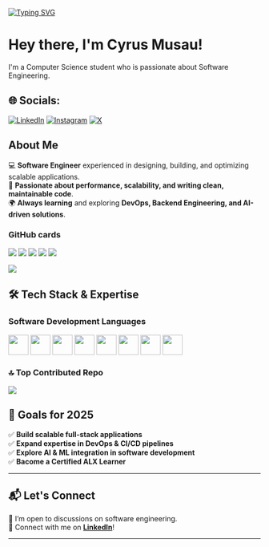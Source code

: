 [![Typing SVG](https://readme-typing-svg.herokuapp.com?font=Fira+Code&pause=1000&color=656BF7&random=false&width=435&lines=Full-Stack+Developer;Back-end+Software+Engineer;Front-end+Software+Engineer;Computer+Science+Student;DevOps+Enthusiast)](https://git.io/typing-svg)

# Hey there, I'm Cyrus Musau! 

I'm a Computer Science student who is passionate about Software Engineering.

## 🌐 Socials:
[![LinkedIn](https://img.shields.io/badge/LinkedIn-%230077B5.svg?style=for-the-badge&logo=LinkedIn&logoColor=white)](https://www.linkedin.com/in/cyrus-musau/)
[![Instagram](https://img.shields.io/badge/Instagram-%23E4405F.svg?style=for-the-badge&logo=Instagram&logoColor=white)](https://www.instagram.com/cyr.us._?igsh=ZGUzMzM3NWJiOQ==)
[![X](https://img.shields.io/badge/X-%23000000.svg?style=for-the-badge&logo=Twitter&logoColor=white)](https://twitter.com/your_username)



## About Me
💻 **Software Engineer** experienced in designing, building, and optimizing scalable applications.  
🚀 **Passionate about performance, scalability, and writing clean, maintainable code**.  
🌍 **Always learning** and exploring **DevOps, Backend Engineering, and AI-driven solutions**.

### GitHub cards
![](http://github-profile-summary-cards.vercel.app/api/cards/profile-details?username=Musau-Cyrus&theme=tokyonight&)
![](http://github-profile-summary-cards.vercel.app/api/cards/stats?username=Musau-Cyrus&theme=tokyonight&)
![](http://github-profile-summary-cards.vercel.app/api/cards/repos-per-language?username=Musau-Cyrus&theme=tokyonight)
![](http://github-profile-summary-cards.vercel.app/api/cards/most-commit-language?username=Musau-Cyrus&theme=tokyonight)
![](http://github-profile-summary-cards.vercel.app/api/cards/productive-time?username=Musau-Cyrus&theme=tokyonight&)

![](https://nirzak-streak-stats.vercel.app/?user=Musau-Cyrus&theme=tokyonight&hide_border=false)

## 🛠 Tech Stack & Expertise  

### **Software Development Languages**

[<img src="https://upload.wikimedia.org/wikipedia/en/3/30/Java_programming_language_logo.svg" height="40">](https://www.java.com/)
[<img src="https://upload.wikimedia.org/wikipedia/commons/c/c3/Python-logo-notext.svg" height="40">](https://www.python.org/)
[<img src="https://upload.wikimedia.org/wikipedia/commons/1/18/ISO_C%2B%2B_Logo.svg" height="40">](https://www.cplusplus.com/)
[<img src="https://upload.wikimedia.org/wikipedia/commons/9/99/Unofficial_JavaScript_logo_2.svg" height="40">](https://developer.mozilla.org/en-US/docs/Web/JavaScript)
[<img src="https://upload.wikimedia.org/wikipedia/commons/4/4c/Typescript_logo_2020.svg" height="40">](https://www.typescriptlang.org/)
[<img src="https://upload.wikimedia.org/wikipedia/commons/6/61/HTML5_logo_and_wordmark.svg" height="40">](https://developer.mozilla.org/en-US/docs/Web/HTML)
[<img src="https://upload.wikimedia.org/wikipedia/commons/d/d5/CSS3_logo_and_wordmark.svg" height="40">](https://developer.mozilla.org/en-US/docs/Web/CSS)
[<img src="https://upload.wikimedia.org/wikipedia/commons/a/a7/React-icon.svg" height="40">](https://reactjs.org/)


### 🔝 Top Contributed Repo
![](https://github-contributor-stats.vercel.app/api?username=Musau-Cyrus&limit=5&theme=tokyonight&combine_all_yearly_contributions=true)
## 🚀 Goals for 2025  

✅ **Build scalable full-stack applications**  
✅ **Expand expertise in DevOps & CI/CD pipelines**  
✅ **Explore AI & ML integration in software development**  
✅ **Bacome a Certified ALX Learner** 

---

## 📬 Let's Connect  

📌 I’m open to discussions on software engineering.  
🔗 Connect with me on **[LinkedIn](https://www.linkedin.com/in/cyrus-musau/)**!  

---

